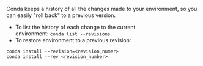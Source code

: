 Conda keeps a history of all the changes made to your environment, so you can easily "roll back" to a previous version.

- To list the history of each change to the current environment: `conda list --revisions`.
- To restore environment to a previous revision:
```Conda
conda install --revision=<revision_numer>
conda install --rev <revision_number>
```

